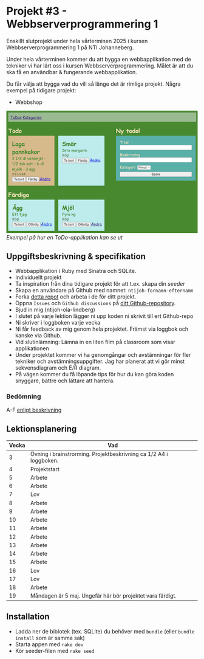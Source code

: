 # Projekt #3 - Webbserverprogrammering 1
Enskillt slutprojekt under hela vårterminen 2025 i kursen Webbserverprogrammering 1 på NTI Johanneberg.

Under hela vårterminen kommer du att bygga en webbapplikation med de tekniker vi har lärt oss i kursen Webbserverprogrammering. Målet är att du ska få en användbar & fungerande webbapplikation.

Du får välja att bygga vad du vill så länge det är rimliga projekt. Några exempel på tidigare projekt:

* Webbshop

![Exempel på ToDo applikation](docs/img/todo-app.png)  
*Exempel på hur en ToDo-applikation kan se ut*

## Uppgiftsbeskrivning & specifikation
- Webbapplikation i Ruby med Sinatra och SQLite. 
- Individuellt projekt
- Ta inspiration från dina tidigare projekt för att t.ex. skapa din _seeder_
- Skapa en användare på Github med namnet: `ntijoh-fornamn-efternamn`
- Forka [detta repot](https://github.com/ntijoh-ola-lindberg/wsp1-projekt3) och arbeta i de för ditt projekt.
- Öppna `Issues` och `Github discussions` på [ditt Github-repository](https://docs.github.com/en/repositories/managing-your-repositorys-settings-and-features/enabling-features-for-your-repository).
- Bjud in mig (ntijoh-ola-lindberg)
- I slutet på varje lektion lägger ni upp koden ni skrivit till ert Github-repo
- Ni skriver i loggboken varje vecka
- Ni får feedback av mig genom hela projektet. Främst via loggbok och kanske via Github.
- Vid slutinlämning: Lämna in en liten film på classroom som visar applikationen
- Under projektet kommer vi ha genomgångar och avstämningar för fler tekniker och avstämningsuppgifter. Jag har planerat att vi gör minst sekvensdiagram och E/R diagram.
- På vägen kommer du få löpande tips för hur du kan göra koden snyggare, bättre och lättare att hantera.

### Bedömning

A-F [enligt beskrivning](https://github.com/ntijoh/WTF24/blob/main/Bed%C3%B6mning%20Webbserver%201.md)

## Lektionsplanering

| Vecka 	| Vad                                    	    |
|-------	|---------------------------------------------|
| 3     	| Övning i brainstrorming. Projektbeskrivning ca 1/2 A4 i loggboken.              |
| 4     	| Projektstart     |
| 5     	| Arbete                                 	    |
| 6   	  | Arbete                              	      |
| 7     	| Lov                                 	      |
| 8     	| Arbete                                 	    |
| 9     	| Arbete                                 	    |
| 10     	| Arbete                                 	    |
| 11     	| Arbete                                 	    |
| 12     	| Arbete                                 	    |
| 13     	| Arbete                                 	    |
| 14    	| Arbete                                 	    |
| 15     	| Arbete                                 	    |
| 16     	| Lov                                 	      |
| 17     	| Lov                                 	      |
| 18    	| Arbete                                      |
| 19      | Måndagen är 5 maj. Ungefär här bör projektet vara färdigt. |

## Installation

- Ladda ner de biblotek (tex. SQLite) du behöver med `bundle` (eller `bundle install` som är samma sak)
- Starta appen med `rake dev`
- Kör seeder-filen med `rake seed`

